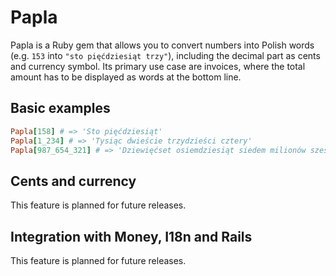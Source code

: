 # Papla

Papla is a Ruby gem that allows you to convert numbers into Polish words (e.g. `153` into `"sto pięćdziesiąt trzy"`), including the decimal part as cents and currency symbol. Its primary use case are invoices, where the total amount has to be displayed as words at the bottom line.

## Basic examples

```ruby
Papla[158] # => 'Sto pięćdziesiąt'
Papla[1_234] # => 'Tysiąc dwieście trzydzieści cztery'
Papla[987_654_321] # => 'Dziewięćset osiemdziesiąt siedem milionów sześćset pięćdziesiąt cztery tysiące trzysta dwadzieścia jeden'
```

## Cents and currency

This feature is planned for future releases.

## Integration with Money, I18n and Rails

This feature is planned for future releases.
